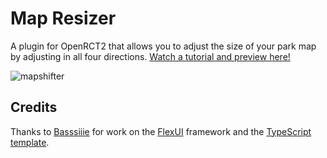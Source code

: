 # Map Resizer

A plugin for OpenRCT2 that allows you to adjust the size of your park map by adjusting in all four directions. [Watch a tutorial and preview here!](https://www.youtube.com/watch?v=st3Zz7CRZVM)

![mapshifter](https://github.com/fidwell/OpenRct2-MapShifter/assets/5436387/6b233e91-20b0-4537-8373-497465a4f615)

## Credits

Thanks to [Basssiiie](https://github.com/Basssiiie/) for work on the [FlexUI](https://github.com/Basssiiie/OpenRCT2-FlexUI) framework and the [TypeScript template](https://github.com/Basssiiie/OpenRCT2-Simple-Typescript-Template).

